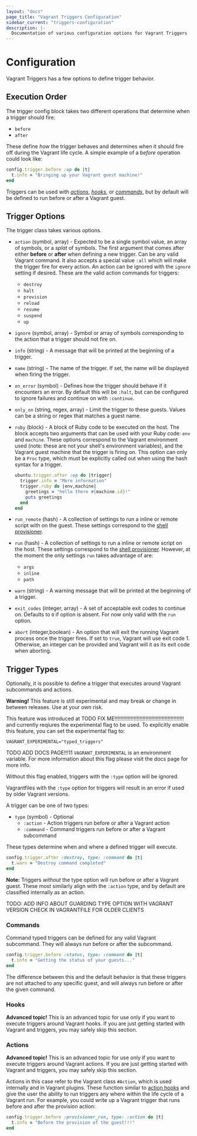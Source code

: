 ```yaml
---
layout: "docs"
page_title: "Vagrant Triggers Configuration"
sidebar_current: "triggers-configuration"
description: |-
  Documentation of various configuration options for Vagrant Triggers
---
```


# Configuration

Vagrant Triggers has a few options to define trigger behavior.

## Execution Order

The trigger config block takes two different operations that determine when a trigger
should fire:

* `before`
* `after`

These define _how_ the trigger behaves and determines when it should fire off during
the Vagrant life cycle. A simple example of a _before_ operation could look like:

```ruby
config.trigger.before :up do |t|
  t.info = "Bringing up your Vagrant guest machine!"
end
```

Triggers can be used with [_actions_](#actions), [_hooks_](#hooks), or [_commands_](#commands),
but by default will be defined to run before or after a Vagrant guest.

## Trigger Options

The trigger class takes various options.

* `action` (symbol, array) - Expected to be a single symbol value, an array of symbols, or a _splat_ of symbols. The first argument that comes after either __before__ or __after__ when defining a new trigger. Can be any valid Vagrant command. It also accepts a special value `:all` which will make the trigger fire for every action. An action can be ignored with the `ignore` setting if desired. These are the valid action commands for triggers:

  - `destroy`
  - `halt`
  - `provision`
  - `reload`
  - `resume`
  - `suspend`
  - `up`

* `ignore` (symbol, array) - Symbol or array of symbols corresponding to the action that a trigger should not fire on.

* `info` (string) - A message that will be printed at the beginning of a trigger.

* `name` (string) - The name of the trigger. If set, the name will be displayed when firing the trigger.

* `on_error` (symbol) - Defines how the trigger should behave if it encounters an error. By default this will be `:halt`, but can be configured to ignore failures and continue on with `:continue`.

* `only_on` (string, regex, array) - Limit the trigger to these guests. Values can be a string or regex that matches a guest name.

* `ruby` (block) - A block of Ruby code to be executed on the host. The block accepts two arguments that can be used with your Ruby code: `env` and `machine`. These options correspond to the Vagrant environment used (note: these are not your shell's environment variables), and the Vagrant guest machine that the trigger is firing on. This option can only be a `Proc` type, which must be explicitly called out when using the hash syntax for a trigger.

    ```ruby
    ubuntu.trigger.after :up do |trigger|
      trigger.info = "More information"
      trigger.ruby do |env,machine|
        greetings = "hello there #{machine.id}!"
        puts greetings
      end
    end
    ```

* `run_remote` (hash) - A collection of settings to run a inline or remote script with on the guest. These settings correspond to the [shell provisioner](/docs/provisioning/shell.html).

* `run` (hash) - A collection of settings to run a inline or remote script on the host. These settings correspond to the [shell provisioner](/docs/provisioning/shell.html). However, at the moment the only settings `run` takes advantage of are:
  + `args`
  + `inline`
  + `path`

* `warn` (string) - A warning message that will be printed at the beginning of a trigger.

* `exit_codes` (integer, array) - A set of acceptable exit codes to continue on. Defaults to `0` if option is absent. For now only valid with the `run` option.

* `abort` (integer,boolean) - An option that will exit the running Vagrant process once the trigger fires. If set to `true`, Vagrant will use exit code 1. Otherwise, an integer can be provided and Vagrant will it as its exit code when aborting.

## Trigger Types

Optionally, it is possible to define a trigger that executes around Vagrant subcommands
and actions.

<div class="alert alert-warning">
  <strong>Warning!</strong> This feature is still experimental and may break or
  change in between releases. Use at your own risk.

  This feature was introduced at TODO FIX ME!!!!!!!!!!!!!!!!!!!!!!!!!!!!!!!!!!!!!!!!!!!!!!!
  and currently reqiures the experimental flag to be used. To explicitly enable this feature, you can set the experimental flag to:

  ```
  VAGRANT_EXPERIMENTAL="typed_triggers"
  ```

  TODO ADD DOCS PAGE!!!11
  `VAGRANT_EXPERIMENTAL` is an environment variable. For more information about this flag
  please visit the docs page for more info.

  Without this flag enabled, triggers with the `:type` option will be ignored.

  Vagrantfiles with the `:type` option for triggers will result in an error if
  used by older Vagrant versions.
</div>


A trigger can be one of two types:

* `type` (symbol) - Optional
  - `:action` - Action triggers run before or after a Vagrant action
  - `:command` - Command triggers run before or after a Vagrant subcommand

These types determine when and where a defined trigger will execute.

```ruby
config.trigger.after :destroy, type: :command do |t|
  t.warn = "Destroy command completed"
end
```

__Note:__ Triggers _without_ the type option will run before or after a
Vagrant guest. These most similarly align with the `:action` type, and by default
are classified internally as an action.

TODO: ADD INFO ABOUT GUARDING TYPE OPTION WITH VAGRANT VERSION CHECK IN VAGRANTFILE FOR OLDER CLIENTS

### Commands

Command typed triggers can be defined for any valid Vagrant subcommand. They will always
run before or after the subcommand.

```ruby
config.trigger.before :status, type: :command do |t|
  t.info = "Getting the status of your guests..."
end
```

The difference between this and the default behavior is that these triggers are
not attached to any specific guest, and will always run before or after the given
command.

### Hooks

<div class="alert alert-warning">
  <strong>Advanced topic!</strong> This is an advanced topic for use only if
  you want to execute triggers around Vagrant hooks. If you are just getting
  started with Vagrant and triggers, you may safely skip this section.
</div>

### Actions

<div class="alert alert-warning">
  <strong>Advanced topic!</strong> This is an advanced topic for use only if
  you want to execute triggers around Vagrant actions. If you are just getting
  started with Vagrant and triggers, you may safely skip this section.
</div>

Actions in this case refer to the Vagrant class `#Action`, which is used internally
and in Vagrant plugins. These function similar to [action hooks](/docs/plugins/action-hooks.html)
and give the user the ability to run triggers any where within the life cycle of
a Vagrant run. For example, you could write up a Vagrant trigger that runs before
and after the provision action:

```ruby
config.trigger.before :provisioner_run, type: :action do |t|
  t.info = "Before the provision of the guest!!!"
end
```
